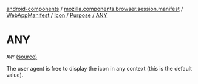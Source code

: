 [android-components](../../../../index.md) / [mozilla.components.browser.session.manifest](../../../index.md) / [WebAppManifest](../../index.md) / [Icon](../index.md) / [Purpose](index.md) / [ANY](./-a-n-y.md)

# ANY

`ANY` [(source)](https://github.com/mozilla-mobile/android-components/blob/master/components/browser/session/src/main/java/mozilla/components/browser/session/manifest/WebAppManifest.kt#L121)

The user agent is free to display the icon in any context (this is the default value).

